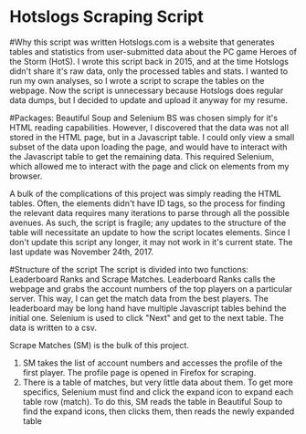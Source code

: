 Hotslogs Scraping Script
======

#Why this script was written
Hotslogs.com is a website that generates tables and statistics from user-submitted data about the PC game Heroes of the Storm (HotS). I wrote this script back in 2015, and at the time Hotslogs didn't share it's raw data, only the processed tables and stats. I wanted to run my own analyses, so I wrote a script to scrape the tables on the webpage. Now the script is unnecessary because Hotslogs does regular data dumps, but I decided to update and upload it anyway for my resume.

#Packages: Beautiful Soup and Selenium
BS was chosen simply for it's HTML reading capabilities. However, I discovered that the data was not all stored in the HTML page, but in a Javascript table. I could only view a small subset of the data upon loading the page, and would have to interact with the Javascript table to get the remaining data. This required Selenium, which allowed me to interact with the page and click on elements from my browser.

A bulk of the complications of this project was simply reading the HTML tables. Often, the elements didn't have ID tags, so the process for finding the relevant data requires many iterations to parse through all the possible avenues. As such, the script is fragile; any updates to the structure of the table will necessitate an update to how the script locates elements. Since I don't update this script any longer, it may not work in it's current state. The last update was November 24th, 2017.

#Structure of the script
The script is divided into two functions: Leaderboard Ranks and Scrape Matches. Leaderboard Ranks calls the webpage and grabs the account numbers of the top players on a particular server. This way, I can get the match data from the best players. The leaderboard may be long hand have multiple Javascript tables behind the initial one. Selenium is used to click "Next" and get to the next table. The data is written to a csv.

Scrape Matches (SM) is the bulk of this project.
1) SM takes the list of account numbers and accesses the profile of the first player. The profile page is opened in Firefox for scraping. 
2) There is a table of matches, but very little data about them. To get more specifics, Selenium must find and click the expand icon to expand each table row (match). To do this, SM reads the table in Beautiful Soup to find the expand icons, then clicks them, then reads the newly expanded table 